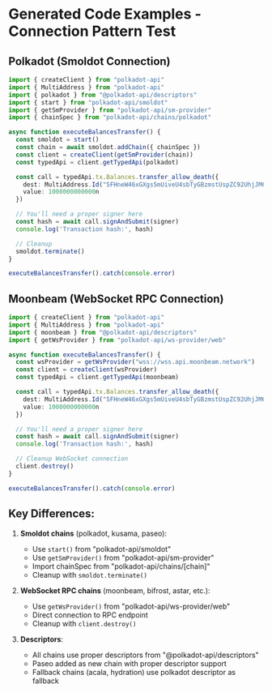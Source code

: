 # Generated Code Examples - Connection Pattern Test

## Polkadot (Smoldot Connection)

```typescript
import { createClient } from "polkadot-api"
import { MultiAddress } from "polkadot-api"
import { polkadot } from "@polkadot-api/descriptors"
import { start } from "polkadot-api/smoldot"
import { getSmProvider } from "polkadot-api/sm-provider"
import { chainSpec } from "polkadot-api/chains/polkadot"

async function executeBalancesTransfer() {
  const smoldot = start()
  const chain = await smoldot.addChain({ chainSpec })
  const client = createClient(getSmProvider(chain))
  const typedApi = client.getTypedApi(polkadot)

  const call = typedApi.tx.Balances.transfer_allow_death({
    dest: MultiAddress.Id("5FHneW46xGXgs5mUiveU4sbTyGBzmstUspZC92UhjJM694ty"), // //Bob
    value: 1000000000000n
  })

  // You'll need a proper signer here
  const hash = await call.signAndSubmit(signer)
  console.log('Transaction hash:', hash)

  // Cleanup
  smoldot.terminate()
}

executeBalancesTransfer().catch(console.error)
```

## Moonbeam (WebSocket RPC Connection)

```typescript
import { createClient } from "polkadot-api"
import { MultiAddress } from "polkadot-api"
import { moonbeam } from "@polkadot-api/descriptors"
import { getWsProvider } from "polkadot-api/ws-provider/web"

async function executeBalancesTransfer() {
  const wsProvider = getWsProvider("wss://wss.api.moonbeam.network")
  const client = createClient(wsProvider)
  const typedApi = client.getTypedApi(moonbeam)

  const call = typedApi.tx.Balances.transfer_allow_death({
    dest: MultiAddress.Id("5FHneW46xGXgs5mUiveU4sbTyGBzmstUspZC92UhjJM694ty"), // //Bob
    value: 1000000000000n
  })

  // You'll need a proper signer here
  const hash = await call.signAndSubmit(signer)
  console.log('Transaction hash:', hash)

  // Cleanup WebSocket connection
  client.destroy()
}

executeBalancesTransfer().catch(console.error)
```

## Key Differences:

1. **Smoldot chains** (polkadot, kusama, paseo):
   - Use `start()` from "polkadot-api/smoldot"
   - Use `getSmProvider()` from "polkadot-api/sm-provider"
   - Import chainSpec from "polkadot-api/chains/[chain]"
   - Cleanup with `smoldot.terminate()`

2. **WebSocket RPC chains** (moonbeam, bifrost, astar, etc.):
   - Use `getWsProvider()` from "polkadot-api/ws-provider/web"
   - Direct connection to RPC endpoint
   - Cleanup with `client.destroy()`

3. **Descriptors**:
   - All chains use proper descriptors from "@polkadot-api/descriptors"
   - Paseo added as new chain with proper descriptor support
   - Fallback chains (acala, hydration) use polkadot descriptor as fallback